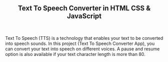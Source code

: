 <p align="center">
    <h2 align="center">Text To Speech Converter in HTML CSS & JavaScript</h2>
</p>

<br />

Text To Speech (TTS) is a technology that enables your text to be converted into speech sounds. In this project (Text To Speech Converter App), you can convert your text into speech on different voices. A pause and resume option is also available if your text character length is more than 80.

